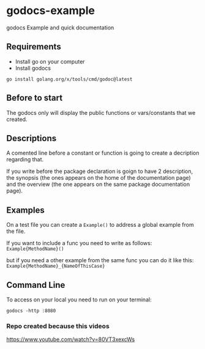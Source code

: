 # godocs-example
godocs Example and quick documentation

## Requirements

- Install go on your computer
- Install godocs

```
go install golang.org/x/tools/cmd/godoc@latest
```

## Before to start

The godocs only will display the public functions or vars/constants that we created.

## Descriptions

A comented line before a constant or function is going to create a decription regarding that.

If you write before the package declaration is goign to have 2 description, the synopsis (the ones appears on the home of the documentation page) and the overview (the one appears on the same package documentation page).

## Examples

On a test file you can create a `Example()` to address a global example from the file.

If you want to include a func you need to write as follows: `Example{MethodName}()`

but if you need a other example from the same func you can do it like this: `Example{MethodName}_{NameOfThisCase}`

## Command Line

To access on your local you need to run on your terminal:

```
godocs -http :8080
```

### Repo created because this videos

https://www.youtube.com/watch?v=80VT3xexcWs